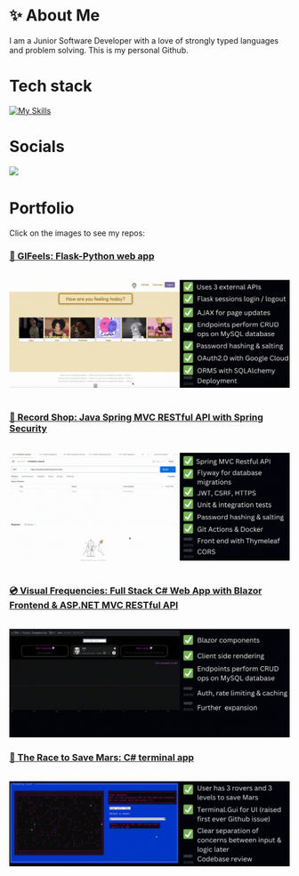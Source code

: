# ✨ About Me

I am a Junior Software Developer with a love of strongly typed languages and problem solving. This is my personal Github.

# Tech stack

[![My Skills](https://skillicons.dev/icons?i=html,css,java,spring,cs,dotnet,py,flask,mysql,docker,githubactions,git,github,visualstudio&perline=18)](https://skillicons.dev)


# Socials

<a href="https://www.linkedin.com/in/rachel-tookey-539a42134">
<img src='https://img.shields.io/badge/LinkedIn-blue?logo=linkedin&logoColor=white&style=for-the-badge' />
</a>


# Portfolio
Click on the images to see my repos:
<h3><a href="https://github.com/Rachel-Tookey/GIFeels">🥹  GIFeels: Flask-Python web app</a></h3>
<br/>
<a href="https://github.com/Rachel-Tookey/GIFeels"><img src="https://github.com/Rachel-Tookey/Rachel-Tookey/blob/main/GIFs/GIFeels_3.gif"></a>
<br/>
<br/>
<h3><a href="https://github.com/Rachel-Tookey/RecordShop_Security_Project">🔐  Record Shop: Java Spring MVC RESTful API with Spring Security </a> </h3>
<br/>
<a href="https://github.com/Rachel-Tookey/RecordShop_Security_Project"><img src="https://github.com/Rachel-Tookey/Rachel-Tookey/blob/main/GIFs/RecordShop.gif"></a> 
<br/>
<br/>
<h3><a href="https://github.com/Rachel-Tookey/cs_record_shop_frontend">💿 Visual Frequencies: Full Stack C# Web App with Blazor Frontend & ASP.NET MVC RESTful API </a> </h3>
<br/>
<a href="https://github.com/Rachel-Tookey/cs_record_shop_frontend"><img src="https://github.com/Rachel-Tookey/Rachel-Tookey/blob/e4294594b943bcfeff2af0e2e719eddd41163b25/GIFs/RecordShop_VF.gif"></a> 
<br/>
<h3><a href="https://github.com/Rachel-Tookey/The_Race_To_Save_Mars">🚀  The Race to Save Mars: C# terminal app </a> </h3>
<br/>
<a href="https://github.com/Rachel-Tookey/The_Race_To_Save_Mars"><img src="https://github.com/Rachel-Tookey/Rachel-Tookey/blob/0bf05bd2d50f2407a45f3173d28121790ae9f390/GIFs/MarsRover.gif"></a> 
<br/>



